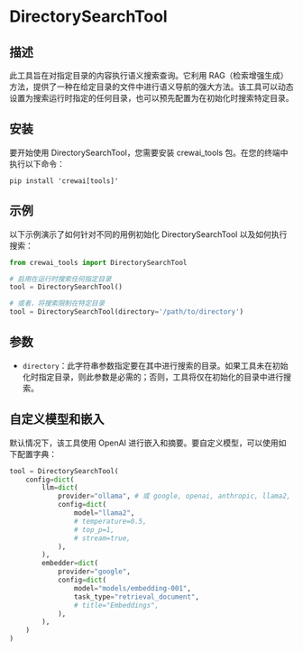 # DirectorySearchTool

## 描述

此工具旨在对指定目录的内容执行语义搜索查询。它利用 RAG（检索增强生成）方法，提供了一种在给定目录的文件中进行语义导航的强大方法。该工具可以动态设置为搜索运行时指定的任何目录，也可以预先配置为在初始化时搜索特定目录。

## 安装

要开始使用 DirectorySearchTool，您需要安装 crewai_tools 包。在您的终端中执行以下命令：

```shell
pip install 'crewai[tools]'
```

## 示例

以下示例演示了如何针对不同的用例初始化 DirectorySearchTool 以及如何执行搜索：

```python
from crewai_tools import DirectorySearchTool

# 启用在运行时搜索任何指定目录
tool = DirectorySearchTool()

# 或者，将搜索限制在特定目录
tool = DirectorySearchTool(directory='/path/to/directory')
```

## 参数

- `directory`：此字符串参数指定要在其中进行搜索的目录。如果工具未在初始化时指定目录，则此参数是必需的；否则，工具将仅在初始化的目录中进行搜索。

## 自定义模型和嵌入

默认情况下，该工具使用 OpenAI 进行嵌入和摘要。要自定义模型，可以使用如下配置字典：

```python
tool = DirectorySearchTool(
    config=dict(
        llm=dict(
            provider="ollama", # 或 google, openai, anthropic, llama2, ...
            config=dict(
                model="llama2",
                # temperature=0.5,
                # top_p=1,
                # stream=true,
            ),
        ),
        embedder=dict(
            provider="google",
            config=dict(
                model="models/embedding-001",
                task_type="retrieval_document",
                # title="Embeddings",
            ),
        ),
    )
)
```
